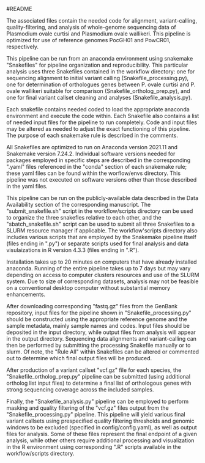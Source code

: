 #README

The associated files contain the needed code for alignment, variant-calling, quality-filtering, and analysis of whole-genome sequencing data
of Plasmodium ovale curtisi and Plasmodium ovale wallikeri. This pipeline is optimized for use of reference genomes PocGH01 and PowCR01, respectively.

This pipeline can be run from an anaconda environment using snakemake "Snakefiles" for pipeline organization and reproducibility. This particular analysis uses three
Snakefiles contained in the workflow directory: one for sequencing alignment to initial variant calling (Snakefile_processing.py), one for determination of orthologues genes between 
P. ovale curtisi and P. ovale wallikeri suitable for comparison (Snakefile_ortholog_prep.py), and one for final variant callset cleaning and analyses (Snakefile_analysis.py).

Each snakefile contains needed coded to load the appropriate anaconda environment and execute the code within. Each Snakefile also contains a list of needed input files for 
the pipeline to run completely. Code and input files may be altered as needed to adjust the exact functioning of this pipeline. The purpose of each snakemake rule is described
in the comments.

All Snakefiles are optimized to run on Anaconda version 2021.11 and Snakemake version 7.24.2. Individual software versions needed for packages employed in specific steps are described in the corresponding ".yaml"
files referenced in the "conda" section of each snakemake rule; these yaml files can be found within the worflow/envs directory. This pipeline was not executed on software versions
other than those described in the yaml files.

This pipeline can be run on the publicly-available data described in the Data Availability section of the corresponding manuscript. The "submit_snakefile.sh" script in the workflow/scripts
directory can be used to organize the three snakefles relative to each other, and the "sbatch_snakefile.sh" script can be used to submit all three Snakefiles to a SLURM resource manager
if applicable. The workflow'scripts directory also includes various scripts that are employed by the Snakemake pipeline itself (files ending in ".py") or separate scripts used for final
analysis and data visulaizations in R version 4.3.3 (files ending in ".R"). 

Installation takes up to 20 minutes on computers that have already installed anaconda. Running of the entire pipeline takes up to 7 days but may vary depending on access to computer clusters resources and use of
the SLURM system. Due to size of corresponding datasets, analysis may not be feasible on a conventional desktop computer without substantial memory enhancements.

After downloading corresponding "fastq.gz" files from the GenBank repository, input files for the pipeline shown in "Snakefile_processing.py" should be constructed using the appropriate reference genome and the
sample metadata, mainly sample names and codes. Input files should be deposited in the input directory, while output files from analysis will appear in the output directory. Sequencing data alignments and 
variant-calling can then be performed by submitting the processing Snakefile manually or to slurm. Of note, the "Rule All" within Snakefiles
can be altered or commented out to determine which final output files will be produced.

After production of a variant callset "vcf.gz" file for each species, the "Snakefile_ortholog_prep.py" pipeline can be submitted (using additional ortholog list input files) to determine a final list of orthologous 
genes with strong sequencing coverage across the included samples.

Finally, the "Snakefile_analysis.py" pipeline can be employed to perform masking and quality filtering of the "vcf.gz" files output from the "Snakefile_processing.py" pipeline. This pipeline will yield various final
variant callsets using prespecified quality filtering thresholds and genomic windows to be excluded (specified in config/config.yaml), as well as output files for analysis. Some of these files represent the final endpoint of a given analysis, while other 
others require additional processing and visualization in the R environment using corresponding ".R" scripts available in the workflow/scripts directory.
